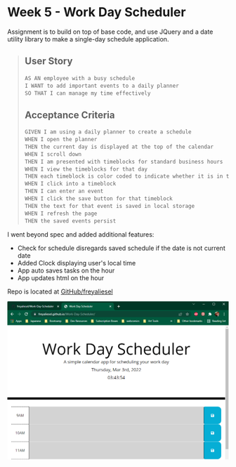 
# Week 5 - Work Day Scheduler

Assignment is to build on top of base code, and use JQuery and a date utility library to make a single-day schedule application.


>## User Story
>
>```md
>AS AN employee with a busy schedule
>I WANT to add important events to a daily planner
>SO THAT I can manage my time effectively
>```
>
>## Acceptance Criteria
>
>```md
>GIVEN I am using a daily planner to create a schedule
>WHEN I open the planner
>THEN the current day is displayed at the top of the calendar
>WHEN I scroll down
>THEN I am presented with timeblocks for standard business hours
>WHEN I view the timeblocks for that day
>THEN each timeblock is color coded to indicate whether it is in the past, present, or future
>WHEN I click into a timeblock
>THEN I can enter an event
>WHEN I click the save button for that timeblock
>THEN the text for that event is saved in local storage
>WHEN I refresh the page
>THEN the saved events persist
>```

I went beyond spec and added additional features:

+ Check for schedule disregards saved schedule if the date is not current date
+ Added Clock displaying user's local time
+ App auto saves tasks on the hour
+ App updates html on the hour


Repo is located at [GitHub/freyaliesel](https://github.com/freyaliesel/Work-Day-Scheduler)

![Image of live page hosted on GitHub](./assets/images/live-page.png)
